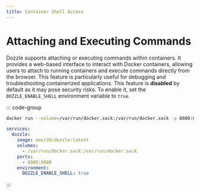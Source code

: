 ```yaml
---
title: Container Shell Access
---
```


# Attaching and Executing Commands <Badge type="info" text="new" />

Dozzle supports attaching or executing commands within containers. It provides a web-based interface to interact with Docker containers, allowing users to attach to running containers and execute commands directly from the browser. This feature is particularly useful for debugging and troubleshooting containerized applications. This feature is **disabled** by default as it may pose security risks. To enable it, set the `DOZZLE_ENABLE_SHELL` environment variable to `true`.

::: code-group

```sh
docker run --volume=/var/run/docker.sock:/var/run/docker.sock -p 8080:8080 amir20/dozzle --enable-shell
```

```yaml [docker-compose.yml]
services:
  dozzle:
    image: amir20/dozzle:latest
    volumes:
      - /var/run/docker.sock:/var/run/docker.sock
    ports:
      - 8080:8080
    environment:
      DOZZLE_ENABLE_SHELL: true
```

:::
